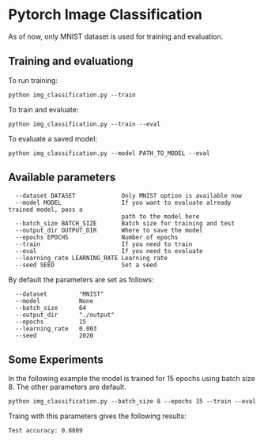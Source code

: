 # Pytorch Image Classification

As of now, only MNIST dataset is used for training and evaluation.

## Training and evaluationg

To run training:
```
python img_classification.py --train
```

To train and evaluate:

```
python img_classification.py --train --eval
```

To evaluate a saved model:

```
python img_classification.py --model PATH_TO_MODEL --eval
```

## Available parameters

```
  --dataset DATASET             Only MNIST option is available now
  --model MODEL                 If you want to evaluate already trained model, pass a
                                path to the model here
  --batch_size BATCH_SIZE       Batch size for training and test
  --output_dir OUTPUT_DIR       Where to save the model
  --epochs EPOCHS               Number of epochs
  --train                       If you need to train
  --eval                        If you need to evaluate
  --learning_rate LEARNING_RATE Learning rate
  --seed SEED                   Set a seed

```

By default the parameters are set as follows:

```
  --dataset         "MNIST"
  --model           None
  --batch_size      64 
  --output_dir      "./output"
  --epochs          15
  --learning_rate   0.003
  --seed            2020
```

## Some Experiments

In the following example the model is trained for 15 epochs using batch size 8. The other parameters are default.

```
python img_classification.py --batch_size 8 --epochs 15 --train --eval
```

Traing with this parameters gives the following results:

```
Test accuracy: 0.8809
```
